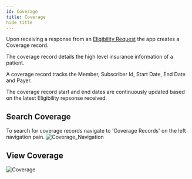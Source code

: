 ```yaml
---
id: Coverage
title: Coverage
hide_title
---
```

Upon receiving a response from an [Eligibility Request](/Eligibility/Eligibility-Requests) the app creates a Coverage record.

The coverage record details the high level insurance information of a patient. 

A coverage record tracks the Member, Subscriber Id, Start Date, End Date and Payer. 

The coverage record start and end dates are continuously updated based on the latest Eligibility repsonse received.

## Search Coverage
To search for coverage records navigate to 'Coverage Records' on the left navigation pain.
![Coverage_Navigation](assets/Eligibility/CoverageNavigation.PNG)

## View Coverage

![Coverage](assets/Eligibility/Coverage.PNG)